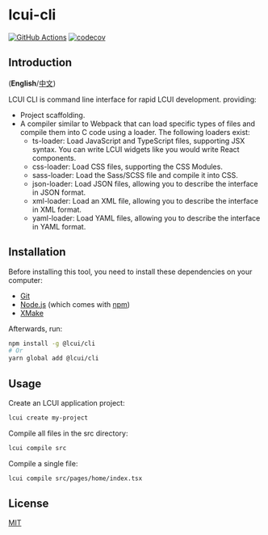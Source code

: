 # lcui-cli

[![GitHub Actions](https://github.com/lc-ui/lcui-cli/workflows/Node.js%20CI/badge.svg)](https://github.com/lc-ui/lcui-cli/actions)
[![codecov](https://codecov.io/gh/lc-ui/lcui-cli/branch/master/graph/badge.svg?token=USK2SXHC86)](https://codecov.io/gh/lc-ui/lcui-cli)

## Introduction

(**English**/[中文](README.zh-cn.md))

LCUI CLI is command line interface for rapid LCUI development. providing:

- Project scaffolding.
- A compiler similar to Webpack that can load specific types of files and compile them into C code using a loader. The following loaders exist:
  - ts-loader: Load JavaScript and TypeScript files, supporting JSX syntax. You can write LCUI widgets like you would write React components.
  - css-loader: Load CSS files, supporting the CSS Modules.
  - sass-loader: Load the Sass/SCSS file and compile it into CSS.
  - json-loader: Load JSON files, allowing you to describe the interface in JSON format.
  - xml-loader: Load an XML file, allowing you to describe the interface in XML format.
  - yaml-loader: Load YAML files, allowing you to describe the interface in YAML format.

## Installation

Before installing this tool, you need to install these dependencies on your computer:

- [Git](https://git-scm.com)
- [Node.js](https://nodejs.org/en/download/) (which comes with [npm](http://npmjs.com))
- [XMake](https://xmake.io/)

Afterwards, run:

``` bash
npm install -g @lcui/cli
# Or
yarn global add @lcui/cli
```

## Usage

Create an LCUI application project:

```bash
lcui create my-project
```

Compile all files in the src directory:

```bash
lcui compile src
```

Compile a single file:

```bash
lcui compile src/pages/home/index.tsx
```

## License

[MIT](LICENSE)
